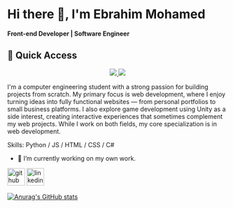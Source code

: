 # Hi there 👋, I'm Ebrahim Mohamed

**Front-end Developer | Software Engineer**


## 🚀 Quick Access
<p align="center">
  <a href="https://your-portfolio-link.com" target="_blank">
    <img src="https://img.shields.io/badge/-Go%20to%20Portfolio-000?style=for-the-badge&logo=vercel&logoColor=white" />
  </a>
  <a href="https://www.linkedin.com/in/your-linkedin" target="_blank">
    <img src="https://img.shields.io/badge/-Go%20to%20LinkedIn-0A66C2?style=for-the-badge&logo=linkedin&logoColor=white" />
  </a>
</p>

I'm a computer engineering student with a strong passion for building projects from scratch. My primary focus is web development, where I enjoy turning ideas into fully functional websites — from personal portfolios to small business platforms. I also explore game development using Unity as a side interest, creating interactive experiences that sometimes complement my web projects. While I work on both fields, my core specialization is in web development.


Skills: Python / JS / HTML / CSS /  C#

- 🔭 I’m currently working on my own work. 


[<img src='https://cdn.jsdelivr.net/npm/simple-icons@3.0.1/icons/github.svg' alt='github' height='40'>](https://github.com/ebrahimhiggi)  [<img src='https://cdn.jsdelivr.net/npm/simple-icons@3.0.1/icons/linkedin.svg' alt='linkedin' height='40'>](https://www.linkedin.com/in/ebrahim-mohamed-4a13b3224/)  



[![Anurag's GitHub stats](https://github-readme-stats.vercel.app/api?username=EbrahimHiggi)](https://github.com/anuraghazra/github-readme-stats)

